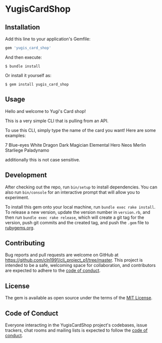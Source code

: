 # YugisCardShop


## Installation

Add this line to your application's Gemfile:

```ruby
gem 'yugis_card_shop'
```

And then execute:

    $ bundle install

Or install it yourself as:

    $ gem install yugis_card_shop

## Usage

Hello and welcome to Yugi's Card shop!

This is a very simple CLI that is pulling from an API.

To use this CLI, simply type the name of the card you want! Here are some examples:

7
Blue-eyes White Dragon
Dark Magician
Elemental Hero Neos
Merlin
Starliege Paladynamo

additionally this is not case sensitive.

## Development

After checking out the repo, run `bin/setup` to install dependencies. You can also run `bin/console` for an interactive prompt that will allow you to experiment.

To install this gem onto your local machine, run `bundle exec rake install`. To release a new version, update the version number in `version.rb`, and then run `bundle exec rake release`, which will create a git tag for the version, push git commits and the created tag, and push the `.gem` file to [rubygems.org](https://rubygems.org).

## Contributing

Bug reports and pull requests are welcome on GitHub at https://github.com/cln1991/cli_project_p1/tree/master. This project is intended to be a safe, welcoming space for collaboration, and contributors are expected to adhere to the [code of conduct](https://github.com/cln1991/cli_project_p1/blob/master/CODE_OF_CONDUCT.md).

## License

The gem is available as open source under the terms of the [MIT License](https://opensource.org/licenses/MIT).

## Code of Conduct

Everyone interacting in the YugisCardShop project's codebases, issue trackers, chat rooms and mailing lists is expected to follow the [code of conduct](https://github.com/cln1991/cli_project_p1/blob/master/CODE_OF_CONDUCT.md).
